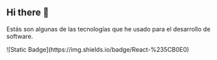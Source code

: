 ## Hi there 👋
<p>Estás son algunas de las tecnologías que he usado para el desarrollo de software.</p>
![Static Badge](https://img.shields.io/badge/React-%235CB0E0)



